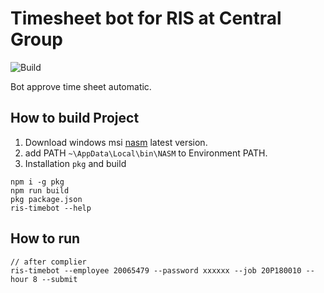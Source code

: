 # Timesheet bot for RIS at Central Group
![Build](https://github.com/dvgamerr/ris-timebot/workflows/Build/badge.svg)


Bot approve time sheet automatic.

## How to build Project

1. Download windows msi [nasm](https://www.nasm.us/pub/nasm/releasebuilds/) latest version.
2. add PATH `~\AppData\Local\bin\NASM` to Environment PATH.
3. Installation `pkg` and build

```
npm i -g pkg
npm run build
pkg package.json
ris-timebot --help
```

## How to run
```
// after complier
ris-timebot --employee 20065479 --password xxxxxx --job 20P180010 --hour 8 --submit
```
